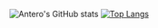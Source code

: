 ![Antero's GitHub stats](https://github-readme-stats.vercel.app/api?username=ronin-sec&theme=merko&show_icons=true)
[![Top Langs](https://github-readme-stats.vercel.app/api/top-langs/?username=ronin-sec)](https://github.com/ronin-sec/github-readme-stats)

<!--
Here are some ideas to get you started:

- 🔭 I’m currently working on ...
- 🌱 I’m currently learning ...
- 👯 I’m looking to collaborate on ...
- 🤔 I’m looking for help with ...
- 💬 Ask me about ...
- 📫 How to reach me: ...
- 😄 Pronouns: ...
- ⚡ Fun fact: ...
-->
